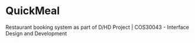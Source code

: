 # QuickMeal
Restaurant booking system as part of D/HD Project | COS30043 - Interface Design and Development
